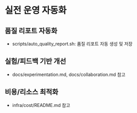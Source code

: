 # 실전 운영 자동화

## 품질 리포트 자동화
- scripts/auto_quality_report.sh: 품질 리포트 자동 생성 및 저장

## 실험/피드백 기반 개선
- docs/experimentation.md, docs/collaboration.md 참고

## 비용/리소스 최적화
- infra/cost/README.md 참고 